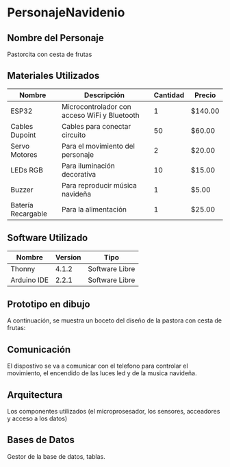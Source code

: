 # PersonajeNavidenio
## Nombre del Personaje 
Pastorcita con cesta de frutas
## Materiales Utilizados
|Nombre|Descripción|Cantidad|Precio|
|--|--|--|--|
|ESP32|Microcontrolador con acceso WiFi y Bluetooth|1|$140.00|
|Cables Dupoint|Cables para conectar circuito|50|$60.00|
|Servo Motores|Para el movimiento del personaje|2|$20.00|
|LEDs RGB|Para iluminación decorativa|10|$15.00|
|Buzzer|Para reproducir música navideña|1|$5.00|
|Batería Recargable|Para la alimentación|1|$25.00|

## Software Utilizado
|Nombre|Version|Tipo|
|--|--|--|
|Thonny|4.1.2|Software Libre|
|Arduino IDE|2.2.1|Software Libre|

## Prototipo en dibujo
A continuación, se muestra un boceto del diseño de la pastora con cesta de frutas:

## Comunicación 
El dispostivo se va a comunicar con el telefono para controlar el movimiento, el encendido de las luces led y de la musica navideña.

## Arquitectura
Los componentes utilizados (el microprosesador, los sensores, acceadores y acceso a los datos)

## Bases de Datos
Gestor de la base de datos, tablas.






